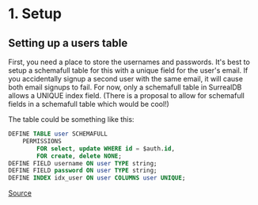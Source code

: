 # 1. Setup

## Setting up a users table

First, you need a place to store the usernames and passwords. It's best to setup a schemafull table for this with a unique field for the user's email. If you accidentally signup a second user with the same email, it will cause both email signups to fail. For now, only a schemafull table in SurrealDB allows a UNIQUE index field. (There is a proposal to allow for schemafull fields in a schemafull table which would be cool!)

The table could be something like this:

```sql
DEFINE TABLE user SCHEMAFULL
	PERMISSIONS
		FOR select, update WHERE id = $auth.id,
		FOR create, delete NONE;
DEFINE FIELD username ON user TYPE string;
DEFINE FIELD password ON user TYPE string;
DEFINE INDEX idx_user ON user COLUMNS user UNIQUE;
```

[Source](https://gist.github.com/koakh/fbbc37cde630bedcf57acfd4d6a6956b)
